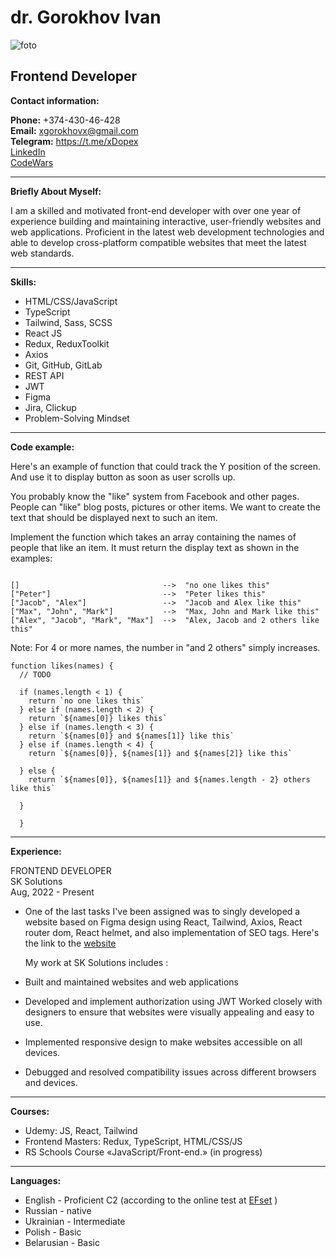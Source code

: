 # dr. Gorokhov Ivan

![foto](https://i.ibb.co/Bz1PSYy/NFbwg5-HOOCE-3.jpg)

## Frontend Developer

**Contact information:**

**Phone:** +374-430-46-428  
**Email:** xgorokhovx@gmail.com  
**Telegram:** https://t.me/xDopex  
[LinkedIn](https://www.linkedin.com/in/ivan-gorokhov-829668234)  
[CodeWars](https://www.codewars.com/users/xDopeHatex/)

---

**Briefly About Myself:**

I am a skilled and motivated front-end developer with over one year of experience building and maintaining interactive, user-friendly websites and web applications. Proficient in the latest web development technologies and able to develop cross-platform compatible websites that meet the latest web standards.

---

**Skills:**

- HTML/CSS/JavaScript
- TypeScript
- Tailwind, Sass, SCSS
- React JS
- Redux, ReduxToolkit
- Axios
- Git, GitHub, GitLab
- REST API
- JWT
- Figma
- Jira, Clickup
- Problem-Solving Mindset

---

**Code example:**

Here's an example of function that could track the Y position of the screen. And use it to display button as soon as user scrolls up.

You probably know the "like" system from Facebook and other pages. People can "like" blog posts, pictures or other items. We want to create the text that should be displayed next to such an item.

Implement the function which takes an array containing the names of people that like an item. It must return the display text as shown in the examples:

```

[]                                -->  "no one likes this"
["Peter"]                         -->  "Peter likes this"
["Jacob", "Alex"]                 -->  "Jacob and Alex like this"
["Max", "John", "Mark"]           -->  "Max, John and Mark like this"
["Alex", "Jacob", "Mark", "Max"]  -->  "Alex, Jacob and 2 others like this"

```

Note: For 4 or more names, the number in "and 2 others" simply increases.

```
function likes(names) {
  // TODO

  if (names.length < 1) {
    return `no one likes this`
  } else if (names.length < 2) {
    return `${names[0]} likes this`
  } else if (names.length < 3) {
    return `${names[0]} and ${names[1]} like this`
  } else if (names.length < 4) {
    return `${names[0]}, ${names[1]} and ${names[2]} like this`

  } else {
    return `${names[0]}, ${names[1]} and ${names.length - 2} others like this`

  }

  }

```

---

**Experience:**

FRONTEND DEVELOPER  
SK Solutions  
Aug, 2022 - Present

- One of the last tasks I've been assigned was to singly developed a website based on Figma design using React, Tailwind, Axios, React router dom, React helmet, and also implementation of SEO tags. Here's the link to the [website](https://dbd.am/)

  My work at SK Solutions includes :

- Built and maintained websites and web applications
- Developed and implement authorization using JWT
  Worked closely with designers to ensure that websites were visually appealing and easy to use.
- Implemented responsive design to make websites accessible on all devices.
- Debugged and resolved compatibility issues across different browsers and devices.

---

**Courses:**

- Udemy: JS, React, Tailwind
- Frontend Masters: Redux, TypeScript, HTML/CSS/JS
- RS Schools Course «JavaScript/Front-end.» (in progress)

---

**Languages:**

- English - Proficient C2 (according to the online test at [EFset](https://www.efset.org/cert/KpA873) )
- Russian - native
- Ukrainian - Intermediate
- Polish - Basic
- Belarusian - Basic
